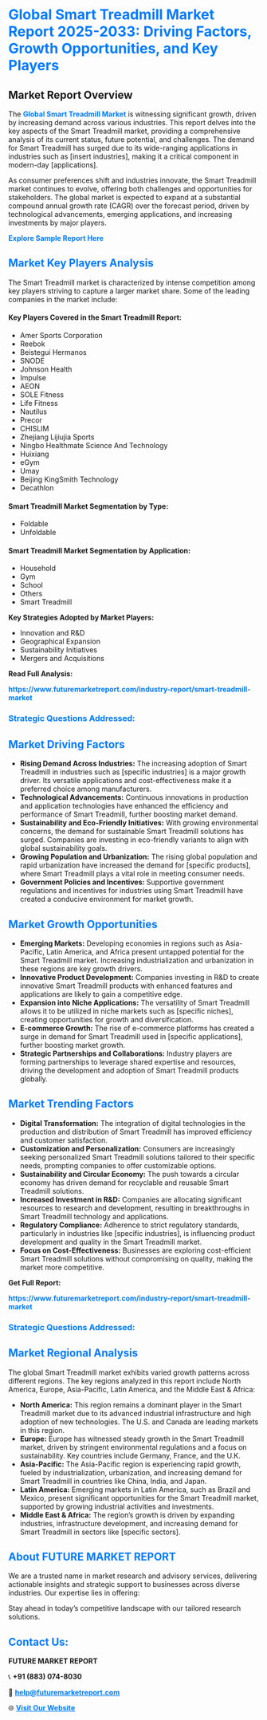 <h1 style="color: #007BFF;">Global Smart Treadmill Market Report 2025-2033: Driving Factors, Growth Opportunities, and Key Players</h1>

<section id="overview">
<h2>Market Report Overview</h2>
<p>The <a href="https://www.futuremarketreport.com/industry-report/smart-treadmill-market" style="color: #007BFF; text-decoration: none;"><strong>Global Smart Treadmill Market</strong></a> is witnessing significant growth, driven by increasing demand across various industries. This report delves into the key aspects of the Smart Treadmill market, providing a comprehensive analysis of its current status, future potential, and challenges. The demand for Smart Treadmill has surged due to its wide-ranging applications in industries such as [insert industries], making it a critical component in modern-day [applications].</p>
<p>As consumer preferences shift and industries innovate, the Smart Treadmill market continues to evolve, offering both challenges and opportunities for stakeholders. The global market is expected to expand at a substantial compound annual growth rate (CAGR) over the forecast period, driven by technological advancements, emerging applications, and increasing investments by major players.</p>
</section>

<section id="overview">
<p><a href="https://www.futuremarketreport.com/request-sample/reportId=111167" style="color: #007BFF; text-decoration: none;"><strong>Explore Sample Report Here</strong></a></p>
</section>

<section id="key-players">
<h2 style="color: #007BFF;">Market Key Players Analysis</h2>
<p>The Smart Treadmill market is characterized by intense competition among key players striving to capture a larger market share. Some of the leading companies in the market include:</p>
<h4>Key Players Covered in the Smart Treadmill Report:</h4>
<ul><li>Amer Sports Corporation</li><li>Reebok</li><li>Beistegui Hermanos</li><li>SNODE</li><li>Johnson Health</li><li>Impulse</li><li>AEON</li><li>SOLE Fitness</li><li>Life Fitness</li><li>Nautilus</li><li>Precor</li><li>CHISLIM</li><li>Zhejiang Lijiujia Sports</li><li>Ningbo Healthmate Science And Technology</li><li>Huixiang</li><li>eGym</li><li>Umay</li><li>Beijing KingSmith Technology</li><li>Decathlon</li></ul>
<h4>Smart Treadmill Market Segmentation by Type:</h4>
<ul><li>Foldable</li><li>Unfoldable</li></ul>

<h4>Smart Treadmill Market Segmentation by Application:</h4>
<ul><li>Household</li><li>Gym</li><li>School</li><li>Others</li><li>Smart Treadmill</li></ul>
<p><strong>Key Strategies Adopted by Market Players:</strong></p>
<ul>
<li>Innovation and R&D</li>
<li>Geographical Expansion</li>
<li>Sustainability Initiatives</li>
<li>Mergers and Acquisitions</li>
</ul>
</section>

<section>
<p><strong>Read Full Analysis: </strong></p><a href="https://www.futuremarketreport.com/industry-report/smart-treadmill-market" style="color: #007BFF; text-decoration: none;"><strong>https://www.futuremarketreport.com/industry-report/smart-treadmill-market</strong></a>
<h3 style="color: #007BFF;">Strategic Questions Addressed:</h3>
</section>

<section id="driving-factors">
<h2 style="color: #007BFF;">Market Driving Factors</h2>
<ul>
<li><strong>Rising Demand Across Industries:</strong> The increasing adoption of Smart Treadmill in industries such as [specific industries] is a major growth driver. Its versatile applications and cost-effectiveness make it a preferred choice among manufacturers.</li>
<li><strong>Technological Advancements:</strong> Continuous innovations in production and application technologies have enhanced the efficiency and performance of Smart Treadmill, further boosting market demand.</li>
<li><strong>Sustainability and Eco-Friendly Initiatives:</strong> With growing environmental concerns, the demand for sustainable Smart Treadmill solutions has surged. Companies are investing in eco-friendly variants to align with global sustainability goals.</li>
<li><strong>Growing Population and Urbanization:</strong> The rising global population and rapid urbanization have increased the demand for [specific products], where Smart Treadmill plays a vital role in meeting consumer needs.</li>
<li><strong>Government Policies and Incentives:</strong> Supportive government regulations and incentives for industries using Smart Treadmill have created a conducive environment for market growth.</li>
</ul>
</section>

<section id="growth-opportunities">
<h2 style="color: #007BFF;">Market Growth Opportunities</h2>
<ul>
<li><strong>Emerging Markets:</strong> Developing economies in regions such as Asia-Pacific, Latin America, and Africa present untapped potential for the Smart Treadmill market. Increasing industrialization and urbanization in these regions are key growth drivers.</li>
<li><strong>Innovative Product Development:</strong> Companies investing in R&D to create innovative Smart Treadmill products with enhanced features and applications are likely to gain a competitive edge.</li>
<li><strong>Expansion into Niche Applications:</strong> The versatility of Smart Treadmill allows it to be utilized in niche markets such as [specific niches], creating opportunities for growth and diversification.</li>
<li><strong>E-commerce Growth:</strong> The rise of e-commerce platforms has created a surge in demand for Smart Treadmill used in [specific applications], further boosting market growth.</li>
<li><strong>Strategic Partnerships and Collaborations:</strong> Industry players are forming partnerships to leverage shared expertise and resources, driving the development and adoption of Smart Treadmill products globally.</li>
</ul>
</section>

<section id="trending-factors">
<h2 style="color: #007BFF;">Market Trending Factors</h2>
<ul>
<li><strong>Digital Transformation:</strong> The integration of digital technologies in the production and distribution of Smart Treadmill has improved efficiency and customer satisfaction.</li>
<li><strong>Customization and Personalization:</strong> Consumers are increasingly seeking personalized Smart Treadmill solutions tailored to their specific needs, prompting companies to offer customizable options.</li>
<li><strong>Sustainability and Circular Economy:</strong> The push towards a circular economy has driven demand for recyclable and reusable Smart Treadmill solutions.</li>
<li><strong>Increased Investment in R&D:</strong> Companies are allocating significant resources to research and development, resulting in breakthroughs in Smart Treadmill technology and applications.</li>
<li><strong>Regulatory Compliance:</strong> Adherence to strict regulatory standards, particularly in industries like [specific industries], is influencing product development and quality in the Smart Treadmill market.</li>
<li><strong>Focus on Cost-Effectiveness:</strong> Businesses are exploring cost-efficient Smart Treadmill solutions without compromising on quality, making the market more competitive.</li>
</ul>
</section>

<section>
<p><strong>Get Full Report: </strong></p><a href="https://www.futuremarketreport.com/industry-report/smart-treadmill-market" style="color: #007BFF; text-decoration: none;"><strong>https://www.futuremarketreport.com/industry-report/smart-treadmill-market</strong></a>
<h3 style="color: #007BFF;">Strategic Questions Addressed:</h3>
</section>


<section id="regional-analysis">
<h2 style="color: #007BFF;">Market Regional Analysis</h2>
<p>The global Smart Treadmill market exhibits varied growth patterns across different regions. The key regions analyzed in this report include North America, Europe, Asia-Pacific, Latin America, and the Middle East & Africa:</p>
<ul>
<li><strong>North America:</strong> This region remains a dominant player in the Smart Treadmill market due to its advanced industrial infrastructure and high adoption of new technologies. The U.S. and Canada are leading markets in this region.</li>
<li><strong>Europe:</strong> Europe has witnessed steady growth in the Smart Treadmill market, driven by stringent environmental regulations and a focus on sustainability. Key countries include Germany, France, and the U.K.</li>
<li><strong>Asia-Pacific:</strong> The Asia-Pacific region is experiencing rapid growth, fueled by industrialization, urbanization, and increasing demand for Smart Treadmill in countries like China, India, and Japan.</li>
<li><strong>Latin America:</strong> Emerging markets in Latin America, such as Brazil and Mexico, present significant opportunities for the Smart Treadmill market, supported by growing industrial activities and investments.</li>
<li><strong>Middle East & Africa:</strong> The region’s growth is driven by expanding industries, infrastructure development, and increasing demand for Smart Treadmill in sectors like [specific sectors].</li>
</ul>
</section>

<footer>
<h2 style="color: #007BFF;">About FUTURE MARKET REPORT</h2>
<p>We are a trusted name in market research and advisory services, delivering actionable insights and strategic support to businesses across diverse industries. Our expertise lies in offering:</p>

<p>Stay ahead in today’s competitive landscape with our tailored research solutions.</p>

<h2 style="color: #007BFF;">Contact Us:</h2>
<p><strong>FUTURE MARKET REPORT</strong></p>
<p>📞 <strong>+91 (883) 074-8030</strong></p>
<p>📧 <strong><a href="mailto:help@futuremarketreport.com" style="color: #007BFF;">help@futuremarketreport.com</a></strong></p>
<p>🌐 <strong><a href="https://www.futuremarketreport.com/" style="color: #007BFF;">Visit Our Website</a></strong></p>
</footer>